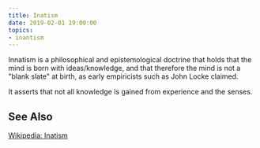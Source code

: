 ```yaml
---
title: Inatism
date: 2019-02-01 19:00:00
topics:
- inantism
---
```


Innatism is a philosophical and epistemological doctrine that holds that the
mind is born with ideas/knowledge, and that therefore the mind is not a "blank
slate" at birth, as early empiricists such as John Locke claimed. 

It asserts that not all knowledge is gained from experience and the senses.


## See Also
[Wikipedia: Inatism](https://en.wikipedia.org/wiki/Innatism)

